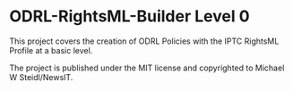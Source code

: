 # ODRL-RightsML-Builder Level 0

This project covers the creation of ODRL Policies with the IPTC RightsML Profile at a basic level.


The project is published under the MIT license and copyrighted to Michael W Steidl/NewsIT.